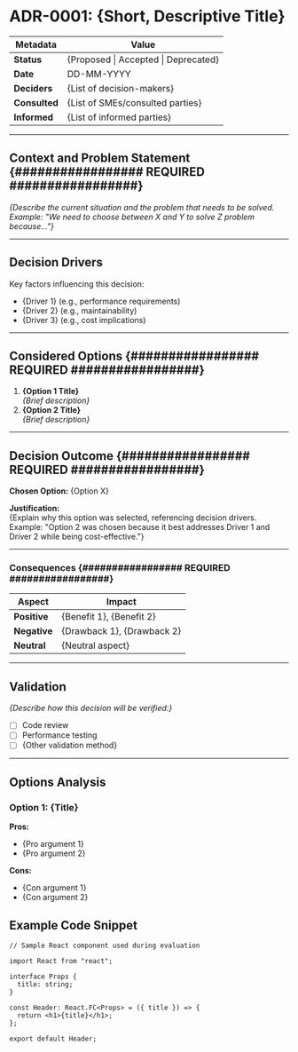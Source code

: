 # ADR-0001: {Short, Descriptive Title}

<!--  ctrl + shift + v-->
<!-- Metadata Section -->

| Metadata      | Value                                |
| ------------- | ------------------------------------ |
| **Status**    | {Proposed \| Accepted \| Deprecated} |
| **Date**      | DD-MM-YYYY                           |
| **Deciders**  | {List of decision-makers}            |
| **Consulted** | {List of SMEs/consulted parties}     |
| **Informed**  | {List of informed parties}           |

---

## Context and Problem Statement {################# REQUIRED #################}

_{Describe the current situation and the problem that needs to be solved.  
Example: "We need to choose between X and Y to solve Z problem because..."}_

---

## Decision Drivers

Key factors influencing this decision:

- {Driver 1} (e.g., performance requirements)
- {Driver 2} (e.g., maintainability)
- {Driver 3} (e.g., cost implications)

---

## Considered Options {################# REQUIRED #################}

1. **{Option 1 Title}**  
   _{Brief description}_
2. **{Option 2 Title}**  
   _{Brief description}_

---

## Decision Outcome {################# REQUIRED #################}

**Chosen Option:** {Option X}

**Justification:**  
{Explain why this option was selected, referencing decision drivers.  
Example: "Option 2 was chosen because it best addresses Driver 1 and Driver 2 while being cost-effective."}

---

### Consequences {################# REQUIRED #################}

| Aspect       | Impact                     |
| ------------ | -------------------------- |
| **Positive** | {Benefit 1}, {Benefit 2}   |
| **Negative** | {Drawback 1}, {Drawback 2} |
| **Neutral**  | {Neutral aspect}           |

---

## Validation

_{Describe how this decision will be verified:}_

- [ ] Code review
- [ ] Performance testing
- [ ] {Other validation method}

---

## Options Analysis

### Option 1: {Title}

**Pros:**

- {Pro argument 1}
- {Pro argument 2}

**Cons:**

- {Con argument 1}
- {Con argument 2}

## Example Code Snippet

```tsx
// Sample React component used during evaluation

import React from "react";

interface Props {
  title: string;
}

const Header: React.FC<Props> = ({ title }) => {
  return <h1>{title}</h1>;
};

export default Header;
```
